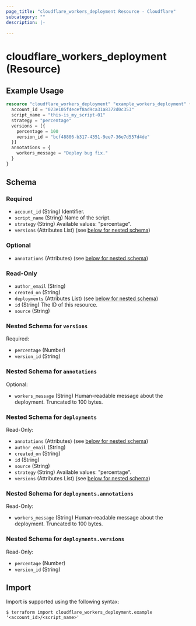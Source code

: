 ```yaml
---
page_title: "cloudflare_workers_deployment Resource - Cloudflare"
subcategory: ""
description: |-
  
---
```


# cloudflare_workers_deployment (Resource)



## Example Usage

```terraform
resource "cloudflare_workers_deployment" "example_workers_deployment" {
  account_id = "023e105f4ecef8ad9ca31a8372d0c353"
  script_name = "this-is_my_script-01"
  strategy = "percentage"
  versions = [{
    percentage = 100
    version_id = "bcf48806-b317-4351-9ee7-36e7d557d4de"
  }]
  annotations = {
    workers_message = "Deploy bug fix."
  }
}
```

<!-- schema generated by tfplugindocs -->
## Schema

### Required

- `account_id` (String) Identifier.
- `script_name` (String) Name of the script.
- `strategy` (String) Available values: "percentage".
- `versions` (Attributes List) (see [below for nested schema](#nestedatt--versions))

### Optional

- `annotations` (Attributes) (see [below for nested schema](#nestedatt--annotations))

### Read-Only

- `author_email` (String)
- `created_on` (String)
- `deployments` (Attributes List) (see [below for nested schema](#nestedatt--deployments))
- `id` (String) The ID of this resource.
- `source` (String)

<a id="nestedatt--versions"></a>
### Nested Schema for `versions`

Required:

- `percentage` (Number)
- `version_id` (String)


<a id="nestedatt--annotations"></a>
### Nested Schema for `annotations`

Optional:

- `workers_message` (String) Human-readable message about the deployment. Truncated to 100 bytes.


<a id="nestedatt--deployments"></a>
### Nested Schema for `deployments`

Read-Only:

- `annotations` (Attributes) (see [below for nested schema](#nestedatt--deployments--annotations))
- `author_email` (String)
- `created_on` (String)
- `id` (String)
- `source` (String)
- `strategy` (String) Available values: "percentage".
- `versions` (Attributes List) (see [below for nested schema](#nestedatt--deployments--versions))

<a id="nestedatt--deployments--annotations"></a>
### Nested Schema for `deployments.annotations`

Read-Only:

- `workers_message` (String) Human-readable message about the deployment. Truncated to 100 bytes.


<a id="nestedatt--deployments--versions"></a>
### Nested Schema for `deployments.versions`

Read-Only:

- `percentage` (Number)
- `version_id` (String)

## Import

Import is supported using the following syntax:

```shell
$ terraform import cloudflare_workers_deployment.example '<account_id>/<script_name>'
```
